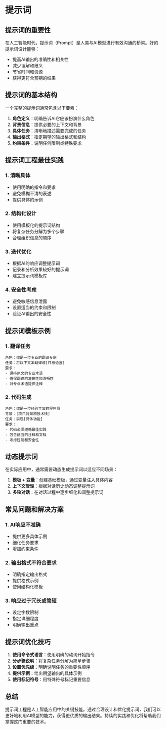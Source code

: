 # 提示词

## 提示词的重要性

在人工智能时代，提示词（Prompt）是人类与AI模型进行有效沟通的桥梁。好的提示词设计能够：

- 提高AI输出的准确性和相关性
- 减少误解和歧义
- 节省时间和资源
- 获得更符合预期的结果

## 提示词的基本结构

一个完整的提示词通常包含以下要素：

1. **角色定义**：明确告诉AI它应该扮演什么角色
2. **背景信息**：提供必要的上下文和背景
3. **具体任务**：清晰地描述需要完成的任务
4. **输出格式**：指定期望的输出格式和结构
5. **约束条件**：说明任何限制或特殊要求

## 提示词工程最佳实践

### 1. 清晰具体

- 使用明确的指令和要求
- 避免模糊不清的表述
- 提供具体的示例

### 2. 结构化设计

- 使用模板化的提示词结构
- 将复杂任务分解为多个步骤
- 合理组织信息的顺序

### 3. 迭代优化

- 根据AI的响应调整提示词
- 记录和分析效果较好的提示词
- 建立提示词模板库

### 4. 安全性考虑

- 避免敏感信息泄露
- 设置适当的约束和限制
- 验证AI输出的安全性

## 提示词模板示例

### 1. 翻译任务

```
角色：你是一位专业的翻译专家
任务：将以下文本翻译成[目标语言]
要求：
- 保持原文的专业术语
- 确保翻译的准确性和流畅性
- 对专业术语提供注释
```

### 2. 代码生成

```
角色：你是一位经验丰富的程序员
背景：[项目背景和技术栈]
任务：实现[具体功能]
要求：
- 代码必须遵循最佳实践
- 包含适当的注释和文档
- 考虑性能和安全性
```

## 动态提示词

在实际应用中，通常需要动态生成提示词以适应不同场景：

1. **模板 + 变量**：创建基础模板，通过变量注入具体内容
2. **上下文管理**：根据对话历史动态调整提示词
3. **多轮对话**：在对话过程中逐步细化和调整提示词

## 常见问题和解决方案

### 1. AI响应不准确

- 提供更多具体示例
- 细化任务要求
- 增加约束条件

### 2. 输出格式不符合要求

- 明确指定输出格式
- 提供格式示例
- 使用结构化模板

### 3. 响应过于冗长或简短

- 设定字数限制
- 指定详细程度
- 明确输出重点

## 提示词优化技巧

1. **使用命令式语言**：使用明确的动词开始指令
2. **分步骤说明**：将复杂任务分解为简单步骤
3. **设置优先级**：明确说明任务的重要性顺序
4. **提供示例**：给出期望输出的具体示例
5. **使用标记符号**：用特殊符号标记重要信息

## 总结

提示词工程是人工智能应用中的关键技能。通过合理设计和优化提示词，我们可以更好地利用AI模型的能力，获得更优质的输出结果。持续的实践和优化将帮助我们掌握这门重要的技术。
